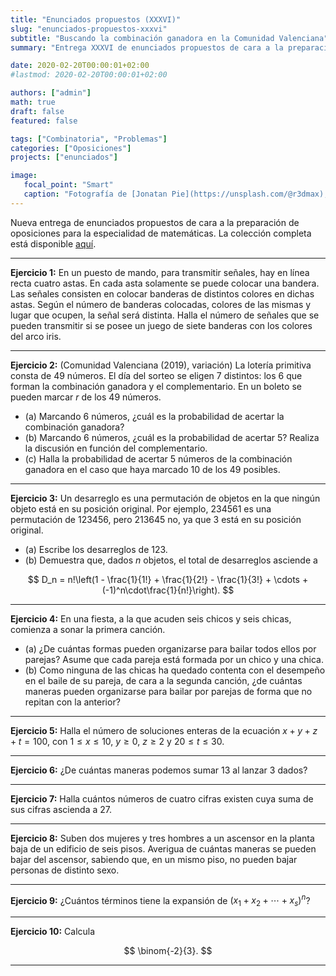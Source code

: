 ```yaml
---
title: "Enunciados propuestos (XXXVI)"
slug: "enunciados-propuestos-xxxvi"
subtitle: "Buscando la combinación ganadora en la Comunidad Valenciana"
summary: "Entrega XXXVI de enunciados propuestos de cara a la preparación de oposiciones en la especialidad de matemáticas."

date: 2020-02-20T00:00:01+02:00
#lastmod: 2020-02-20T00:00:01+02:00

authors: ["admin"]
math: true
draft: false
featured: false

tags: ["Combinatoria", "Problemas"]
categories: ["Oposiciones"]
projects: ["enunciados"]

image:
   focal_point: "Smart"
   caption: "Fotografía de [Jonatan Pie](https://unsplash.com/@r3dmax), disponible en [Unsplash](https://unsplash.com/photos/sQVXYkOVc18)."
---
```


Nueva entrega de enunciados propuestos de cara a la preparación de oposiciones para la especialidad de matemáticas. La colección completa está disponible [aquí](/courses/enunciados/).

---

**Ejercicio 1:** En un puesto de mando, para transmitir señales, hay en línea recta cuatro astas. En cada asta solamente se puede colocar una bandera. Las señales consisten en colocar banderas de distintos colores en dichas astas. Según el número de banderas colocadas, colores de las mismas y lugar que ocupen, la señal será distinta. Halla el número de señales que se pueden transmitir si se posee un juego de siete banderas con los colores del arco iris.

---

**Ejercicio 2:** (Comunidad Valenciana (2019), variación) La lotería primitiva consta de $49$ números. El día del sorteo se eligen $7$ distintos: los $6$ que forman la combinación ganadora y el complementario. En un boleto se pueden marcar $r$ de los $49$ números.

- (a) Marcando $6$ números, ¿cuál es la probabilidad de acertar la combinación ganadora?
- (b) Marcando $6$ números, ¿cuál es la probabilidad de acertar $5$? Realiza la discusión en función del complementario.
- (c) Halla la probabilidad de acertar $5$ números de la combinación ganadora en el caso que haya marcado $10$ de los $49$ posibles.

---

**Ejercicio 3:** Un desarreglo es una permutación de objetos en la que ningún objeto está en su posición original. Por ejemplo, $234561$ es una permutación de $123456$, pero $213645$ no, ya que $3$ está en su posición original.

- (a) Escribe los desarreglos de $123$.
- (b) Demuestra que, dados $n$ objetos, el total de desarreglos asciende a 

$$
D_n = n!\left(1 - \frac{1}{1!} + \frac{1}{2!} - \frac{1}{3!} + \cdots + (-1)^n\cdot\frac{1}{n!}\right).
$$

---

**Ejercicio 4:** En una fiesta, a la que acuden seis chicos y seis chicas, comienza a sonar la primera canción.

- (a) ¿De cuántas formas pueden organizarse para bailar todos ellos por parejas? Asume que cada pareja está formada por un chico y una chica.
- (b) Como ninguna de las chicas ha quedado contenta con el desempeño en el baile de su pareja, de cara a la segunda canción, ¿de cuántas maneras pueden organizarse para bailar por parejas de forma que no repitan con la anterior?

---

**Ejercicio 5:** Halla el número de soluciones enteras de la ecuación $x+y+z+t=100$, con $1\leq x\leq 10$, $y\geq 0$, $z\geq 2$ y $20\leq t\leq 30$.

---

**Ejercicio 6:** ¿De cuántas maneras podemos sumar $13$ al lanzar $3$ dados?

---

**Ejercicio 7:** Halla cuántos números de cuatro cifras existen cuya suma de sus cifras ascienda a $27$.

---

**Ejercicio 8:** Suben dos mujeres y tres hombres a un ascensor en la planta baja de un edificio de seis pisos. Averigua de cuántas maneras se pueden bajar del ascensor, sabiendo que, en un mismo piso, no pueden bajar personas de distinto sexo.

---

**Ejercicio 9:** ¿Cuántos términos tiene la expansión de $(x_1+x_2+\cdots+x_s)^n$?

---

**Ejercicio 10:** Calcula 

$$
\binom{-2}{3}.
$$

---
